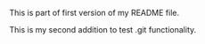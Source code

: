 This is part of first version of my README file.

This is my second addition to test .git functionality.